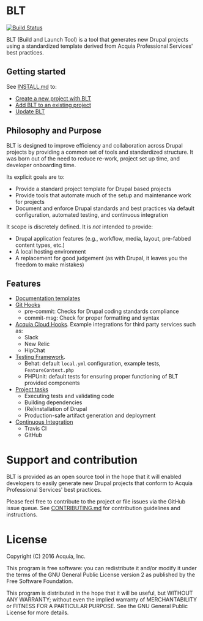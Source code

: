 # BLT

[![Build Status](https://travis-ci.org/acquia/blt.svg?branch=8.x)](https://travis-ci.org/acquia/blt)

BLT (Build and Launch Tool) is a tool that generates new Drupal projects using a standardized template derived from Acquia Professional Services' best practices.

## Getting started

See [INSTALL.md](INSTALL.md) to:

* [Create a new project with BLT](https://github.com/acquia/blt/blob/8.x/INSTALL.md#creating-a-new-project-with-blt)
* [Add BLT to an existing project](https://github.com/acquia/blt/blob/8.x/INSTALL.md#adding-blt-to-an-existing-project)
* [Update BLT](https://github.com/acquia/blt/blob/8.x/INSTALL.md#updating-blt)

## Philosophy and Purpose

BLT is designed to improve efficiency and collaboration across Drupal projects by providing a common set of tools and standardized structure. It was born out of the need to reduce re-work, project set up time, and developer onboarding time.

Its explicit goals are to:

* Provide a standard project template for Drupal based projects
* Provide tools that automate much of the setup and maintenance work for projects
* Document and enforce Drupal standards and best practices via default configuration, automated testing, and continuous integration

It scope is discretely defined. It is *not* intended to provide:

* Drupal application features (e.g., workflow, media, layout, pre-fabbed content types, etc.)
* A local hosting environment
* A replacement for good judgement (as with Drupal, it leaves you the freedom to make mistakes)

## Features

* [Documentation templates](template/README.md)
* [Git Hooks](template/scripts/git-hooks)
    * pre-commit: Checks for Drupal coding standards compliance
    * commit-msg: Check for proper formatting and syntax
* [Acquia Cloud Hooks](template/hooks). Example integrations for third party services such as:
    * Slack
    * New Relic
    * HipChat
* [Testing Framework](template/tests).
    * Behat: default `local.yml` configuration, example tests, `FeatureContext.php`
    * PHPUnit: default tests for ensuring proper functioning of BLT provided components
* [Project tasks](template/readme/project-tasks.md)
    * Executing tests and validating code
    * Building dependencies
    * (Re)installation of Drupal
    * Production-safe artifact generation and deployment
* [Continuous Integration](template/readme/ci.md)
    * Travis CI
    * GitHub

# Support and contribution

BLT is provided as an open source tool in the hope that it will enabled developers to easily generate new Drupal projects that conform to Acquia Professional Services' best practices.

Please feel free to contribute to the project or file issues via the GitHub issue queue. See [CONTRIBUTING.md](CONTRIBUTING.md) for contribution guidelines and instructions.

# License

Copyright (C) 2016 Acquia, Inc.

This program is free software: you can redistribute it and/or modify it under the terms of the GNU General Public License version 2 as published by the Free Software Foundation.

This program is distributed in the hope that it will be useful, but WITHOUT ANY WARRANTY; without even the implied warranty of MERCHANTABILITY or FITNESS FOR A PARTICULAR PURPOSE.  See the GNU General Public License for more details.
